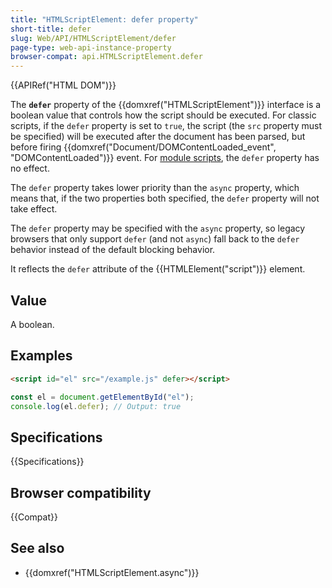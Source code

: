 ```yaml
---
title: "HTMLScriptElement: defer property"
short-title: defer
slug: Web/API/HTMLScriptElement/defer
page-type: web-api-instance-property
browser-compat: api.HTMLScriptElement.defer
---
```


{{APIRef("HTML DOM")}}

The **`defer`** property of the {{domxref("HTMLScriptElement")}} interface is a boolean value that controls how the script should be executed. For classic scripts, if the `defer` property is set to `true`, the script (the `src` property must be specified) will be executed after the document has been parsed, but before firing {{domxref("Document/DOMContentLoaded_event", "DOMContentLoaded")}} event. For [module scripts](/en-US/docs/Web/JavaScript/Guide/Modules), the `defer` property has no effect.

The `defer` property takes lower priority than the `async` property, which means that, if the two properties both specified, the `defer` property will not take effect.

The `defer` property may be specified with the `async` property, so legacy browsers that only support `defer` (and not `async`) fall back to the `defer` behavior instead of the default blocking behavior.

It reflects the `defer` attribute of the {{HTMLElement("script")}} element.

## Value

A boolean.

## Examples

```html
<script id="el" src="/example.js" defer></script>
```

```js
const el = document.getElementById("el");
console.log(el.defer); // Output: true
```

## Specifications

{{Specifications}}

## Browser compatibility

{{Compat}}

## See also

- {{domxref("HTMLScriptElement.async")}}
